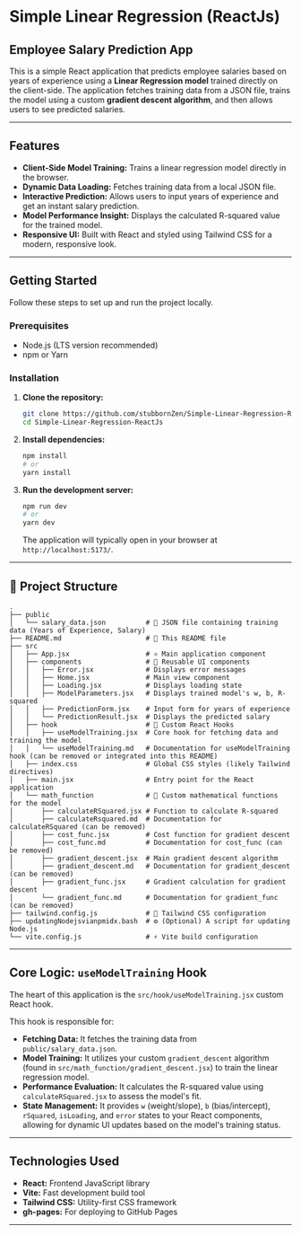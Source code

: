 # Simple Linear Regression (ReactJs)

## Employee Salary Prediction App

This is a simple React application that predicts employee salaries based on years of experience using a **Linear Regression model** trained directly on the client-side. The application fetches training data from a JSON file, trains the model using a custom **gradient descent algorithm**, and then allows users to see predicted salaries.

---

## Features

- **Client-Side Model Training:** Trains a linear regression model directly in the browser.
- **Dynamic Data Loading:** Fetches training data from a local JSON file.
- **Interactive Prediction:** Allows users to input years of experience and get an instant salary prediction.
- **Model Performance Insight:** Displays the calculated R-squared value for the trained model.
- **Responsive UI:** Built with React and styled using Tailwind CSS for a modern, responsive look.

---

## Getting Started

Follow these steps to set up and run the project locally.

### Prerequisites

- Node.js (LTS version recommended)
- npm or Yarn

### Installation

1.  **Clone the repository:**

    ```bash
    git clone https://github.com/stubbornZen/Simple-Linear-Regression-ReactJs.git
    cd Simple-Linear-Regression-ReactJs
    ```

2.  **Install dependencies:**

    ```bash
    npm install
    # or
    yarn install
    ```

3.  **Run the development server:**
    ```bash
    npm run dev
    # or
    yarn dev
    ```
    The application will typically open in your browser at `http://localhost:5173/`.

---

## 📂 Project Structure

```
.
├── public
│   └── salary_data.json          # 💾 JSON file containing training data (Years of Experience, Salary)
├── README.md                     # 📄 This README file
├── src
│   ├── App.jsx                   # ⚛️ Main application component
│   ├── components                # 🧩 Reusable UI components
│   │   ├── Error.jsx             # Displays error messages
│   │   ├── Home.jsx              # Main view component
│   │   ├── Loading.jsx           # Displays loading state
│   │   ├── ModelParameters.jsx   # Displays trained model's w, b, R-squared
│   │   ├── PredictionForm.jsx    # Input form for years of experience
│   │   └── PredictionResult.jsx  # Displays the predicted salary
│   ├── hook                      # 🎣 Custom React Hooks
│   │   ├── useModelTraining.jsx  # Core hook for fetching data and training the model
│   │   └── useModelTraining.md   # Documentation for useModelTraining hook (can be removed or integrated into this README)
│   ├── index.css                 # Global CSS styles (likely Tailwind directives)
│   ├── main.jsx                  # Entry point for the React application
│   └── math_function             # 🔢 Custom mathematical functions for the model
│       ├── calculateRSquared.jsx # Function to calculate R-squared
│       ├── calculateRsquared.md  # Documentation for calculateRSquared (can be removed)
│       ├── cost_func.jsx         # Cost function for gradient descent
│       ├── cost_func.md          # Documentation for cost_func (can be removed)
│       ├── gradient_descent.jsx  # Main gradient descent algorithm
│       ├── gradient_descent.md   # Documentation for gradient_descent (can be removed)
│       ├── gradient_func.jsx     # Gradient calculation for gradient descent
│       └── gradient_func.md      # Documentation for gradient_func (can be removed)
├── tailwind.config.js            # 🎨 Tailwind CSS configuration
├── updatingNodejsvianpmidx.bash  # ⚙️ (Optional) A script for updating Node.js
└── vite.config.js                # ⚡ Vite build configuration
```

---

## Core Logic: `useModelTraining` Hook

The heart of this application is the `src/hook/useModelTraining.jsx` custom React hook.

This hook is responsible for:

- **Fetching Data:** It fetches the training data from `public/salary_data.json`.
- **Model Training:** It utilizes your custom `gradient_descent` algorithm (found in `src/math_function/gradient_descent.jsx`) to train the linear regression model.
- **Performance Evaluation:** It calculates the R-squared value using `calculateRSquared.jsx` to assess the model's fit.
- **State Management:** It provides `w` (weight/slope), `b` (bias/intercept), `rSquared`, `isLoading`, and `error` states to your React components, allowing for dynamic UI updates based on the model's training status.

---

## Technologies Used

- **React:** Frontend JavaScript library
- **Vite:** Fast development build tool
- **Tailwind CSS:** Utility-first CSS framework
- **gh-pages:** For deploying to GitHub Pages

---
